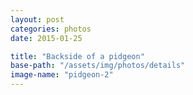 ```yaml
---
layout: post
categories: photos
date: 2015-01-25

title: "Backside of a pidgeon"
base-path: "/assets/img/photos/details"
image-name: "pidgeon-2"
---
```

